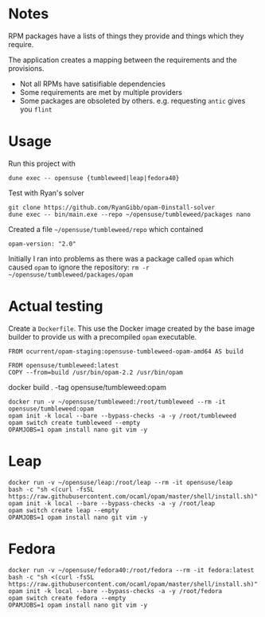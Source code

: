 # Notes

RPM packages have a lists of things they provide and things which they require.

The application creates a mapping between the requirements and the provisions.
- Not all RPMs have satisifiable dependencies
- Some requirements are met by multiple providers
- Some packages are obsoleted by others.  e.g. requesting `antic` gives you `flint`

# Usage

Run this project with
```
dune exec -- opensuse {tumbleweed|leap|fedora40}
```

Test with Ryan's solver

```
git clone https://github.com/RyanGibb/opam-0install-solver
dune exec -- bin/main.exe --repo ~/opensuse/tumbleweed/packages nano
```

Created a file `~/opensuse/tumbleweed/repo` which contained

```
opam-version: "2.0"
```

Initially I ran into problems as there was a package called `opam` which caused `opam` to ignore the repository: `rm -r ~/opensuse/tumbleweed/packages/opam`

# Actual testing

Create a `Dockerfile`.  This use the Docker image created by the base
image builder to provide us with a precompiled `opam` executable.

```
FROM ocurrent/opam-staging:opensuse-tumbleweed-opam-amd64 AS build

FROM opensuse/tumbleweed:latest
COPY --from=build /usr/bin/opam-2.2 /usr/bin/opam
```

docker build . -tag opensuse/tumbleweed:opam

```
docker run -v ~/opensuse/tumbleweed:/root/tumbleweed --rm -it opensuse/tumbleweed:opam
opam init -k local --bare --bypass-checks -a -y /root/tumbleweed
opam switch create tumbleweed --empty
OPAMJOBS=1 opam install nano git vim -y
```

# Leap

```
docker run -v ~/opensuse/leap:/root/leap --rm -it opensuse/leap
bash -c "sh <(curl -fsSL https://raw.githubusercontent.com/ocaml/opam/master/shell/install.sh)"
opam init -k local --bare --bypass-checks -a -y /root/leap
opam switch create leap --empty
OPAMJOBS=1 opam install nano git vim -y
```

# Fedora


```
docker run -v ~/opensuse/fedora40:/root/fedora --rm -it fedora:latest
bash -c "sh <(curl -fsSL https://raw.githubusercontent.com/ocaml/opam/master/shell/install.sh)"
opam init -k local --bare --bypass-checks -a -y /root/fedora
opam switch create fedora --empty
OPAMJOBS=1 opam install nano git vim -y
```

